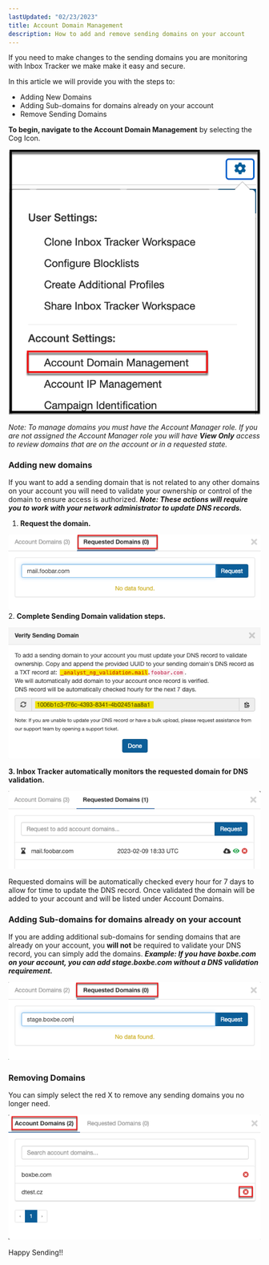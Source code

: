 ```yaml
---
lastUpdated: "02/23/2023"
title: Account Domain Management
description: How to add and remove sending domains on your account
---
```


 If you need to make changes to the sending domains you are monitoring with Inbox Tracker we make make it easy and secure.

 In this article we will provide you with the steps to:

* Adding New Domains
* Adding Sub-domains for domains already on your account
* Remove Sending Domains

**To begin, navigate to the Account Domain Management** by selecting the Cog Icon.


![](media/account_domain_management/image_0.png)

*Note: To manage domains you must have the Account Manager role. If you are not assigned the Account Manager role you will have **View Only** access to review domains that are on the account or in a requested state.* 

### Adding new domains

 If you want to add a sending domain that is not related to any other domains on your account you will need to validate your ownership or control of the domain to ensure access is authorized. ***Note: These actions will require you to work with your network administrator to update DNS records.***

1. **Request the domain.**

![](media/account_domain_management/image_1.png)
2. **Complete Sending Domain validation steps.**

![](media/account_domain_management/image_2.png)

**3. Inbox Tracker automatically monitors the requested domain for DNS validation.** 

![](media/account_domain_management/image_3.png)

 Requested domains will be automatically checked every hour for 7 days to allow for time to update the DNS record. Once validated the domain will be added to your account and will be listed under Account Domains.

### Adding Sub-domains for domains already on your account

 If you are adding additional sub-domains for sending domains that are already on your account, you **will not** be required to validate your DNS record, you can simply add the domains. ***Example: If you have boxbe.com on your account, you can add stage.boxbe.com without a DNS validation requirement.***

![](media/account_domain_management/image_4.png)

### Removing Domains

 You can simply select the red X to remove any sending domains you no longer need.

![](media/account_domain_management/image_5.png)

 Happy Sending!!
 
